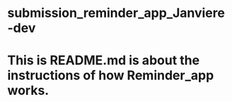 # submission_reminder_app_Janviere-dev
# This is README.md is about the instructions of how Reminder_app works.

